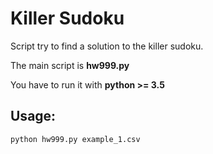 # Killer Sudoku

Script try to find a solution to the killer sudoku.

The main script is **hw999.py**

You have to run it with **python >= 3.5**

## Usage:

```
python hw999.py example_1.csv
```
